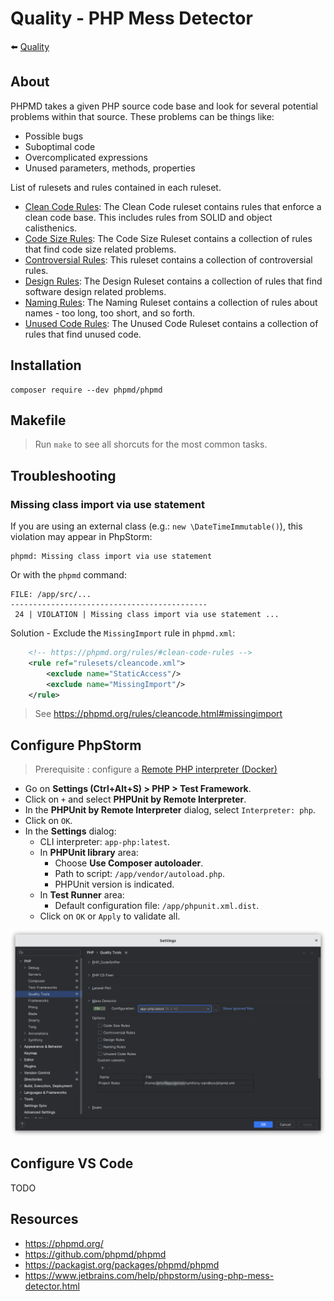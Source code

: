 # Quality - PHP Mess Detector

⬅️ [Quality](../quality.md)

## About

PHPMD takes a given PHP source code base and look for several potential problems within that source. These problems can be things like:

- Possible bugs
- Suboptimal code
- Overcomplicated expressions
- Unused parameters, methods, properties

List of rulesets and rules contained in each ruleset.

- [Clean Code Rules](https://phpmd.org/rules/index.html#clean-code-rules): The Clean Code ruleset contains rules that enforce a clean code base. This includes rules from SOLID and object calisthenics.
- [Code Size Rules](https://phpmd.org/rules/index.html#code-size-rules): The Code Size Ruleset contains a collection of rules that find code size related problems.
- [Controversial Rules](https://phpmd.org/rules/index.html#controversial-rules): This ruleset contains a collection of controversial rules.
- [Design Rules](https://phpmd.org/rules/index.html#design-rules): The Design Ruleset contains a collection of rules that find software design related problems.
- [Naming Rules](https://phpmd.org/rules/index.html#naming-rules): The Naming Ruleset contains a collection of rules about names - too long, too short, and so forth.
- [Unused Code Rules](https://phpmd.org/rules/index.html#unused-code-rules): The Unused Code Ruleset contains a collection of rules that find unused code.

## Installation

```
composer require --dev phpmd/phpmd
```

## Makefile

> Run `make` to see all shorcuts for the most common tasks.

## Troubleshooting

### Missing class import via use statement

If you are using an external class (e.g.: `new \DateTimeImmutable()`), this violation may appear in PhpStorm:

```
phpmd: Missing class import via use statement
```

Or with the `phpmd` command:

```
FILE: /app/src/...
--------------------------------------------
 24 | VIOLATION | Missing class import via use statement ...
```

Solution - Exclude the `MissingImport` rule in `phpmd.xml`:

```xml
    <!-- https://phpmd.org/rules/#clean-code-rules -->
    <rule ref="rulesets/cleancode.xml">
        <exclude name="StaticAccess"/>
        <exclude name="MissingImport"/>
    </rule>
```

> See https://phpmd.org/rules/cleancode.html#missingimport

## Configure PhpStorm

> Prerequisite : configure a [Remote PHP interpreter (Docker)](../remote-php-interpreter.md)

- Go on **Settings (Ctrl+Alt+S) > PHP > Test Framework**.
- Click on `+` and select **PHPUnit by Remote Interpreter**.
- In the **PHPUnit by Remote Interpreter** dialog, select `Interpreter: php`.
- Click on `OK`.
- In the **Settings** dialog:
    - CLI interpreter: `app-php:latest`.
    - In **PHPUnit library** area:
        - Choose **Use Composer autoloader**.
        - Path to script: `/app/vendor/autoload.php`.
        - PHPUnit version is indicated.
    - In **Test Runner** area:
        - Default configuration file: `/app/phpunit.xml.dist`.
    - Click on `OK` or `Apply` to validate all.

![phpstorm-settings-php-quality-tools-phpmessdetector.png](../img/phpstorm-settings-php-quality-tools-phpmessdetector.png)

## Configure VS Code

TODO

## Resources

- https://phpmd.org/
- https://github.com/phpmd/phpmd
- https://packagist.org/packages/phpmd/phpmd
- https://www.jetbrains.com/help/phpstorm/using-php-mess-detector.html